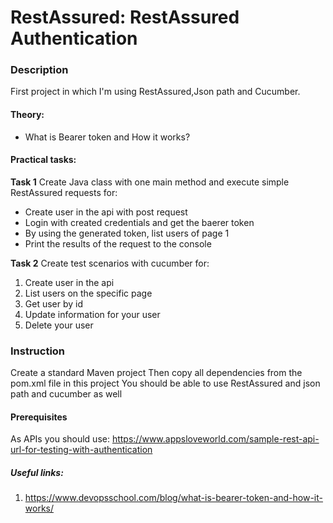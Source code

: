 # RestAssured: RestAssured Authentication

### Description
First project in which I'm using RestAssured,Json path and Cucumber.

#### Theory:
* What is Bearer token and How it works?

#### Practical tasks:
**Task 1**
Create Java class with one main method and execute simple RestAssured requests for:

* Create user in the api with post request
* Login with created credentials and get the baerer token
* By using the generated token, list users of page 1
* Print the results of the request to the console

**Task 2**
Create test scenarios with cucumber for:
1. Create user in the api
2. List users on the specific page
3. Get user by id
4. Update information for your user
5. Delete your user

### Instruction
Create a standard Maven project
Then copy all dependencies from the pom.xml file in this project
You should be able to use RestAssured and json path and cucumber as well

#### Prerequisites
As APIs you should use:
https://www.appsloveworld.com/sample-rest-api-url-for-testing-with-authentication

##### Useful links:
1. https://www.devopsschool.com/blog/what-is-bearer-token-and-how-it-works/